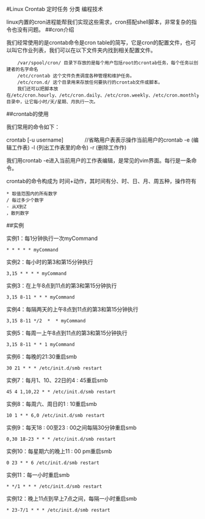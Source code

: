 #Linux Crontab 定时任务
分类 编程技术

linux内置的cron进程能帮我们实现这些需求，cron搭配shell脚本，非常复杂的指令也没有问题。
##cron介绍

我们经常使用的是crontab命令是cron table的简写，它是cron的配置文件，也可以叫它作业列表，我们可以在以下文件夹内找到相关配置文件。
```
    /var/spool/cron/ 目录下存放的是每个用户包括root的crontab任务，每个任务以创建者的名字命名
    /etc/crontab 这个文件负责调度各种管理和维护任务。
    /etc/cron.d/ 这个目录用来存放任何要执行的crontab文件或脚本。
    我们还可以把脚本放在/etc/cron.hourly、/etc/cron.daily、/etc/cron.weekly、/etc/cron.monthly目录中，让它每小时/天/星期、月执行一次。
```
##crontab的使用

我们常用的命令如下：

crontab [-u username]　　　　//省略用户表表示操作当前用户的crontab
    -e      (编辑工作表)
    -l      (列出工作表里的命令)
    -r      (删除工作作)

我们用crontab -e进入当前用户的工作表编辑，是常见的vim界面。每行是一条命令。

crontab的命令构成为 时间+动作，其时间有分、时、日、月、周五种，操作符有

    * 取值范围内的所有数字
    / 每过多少个数字
    - 从X到Z
    ，散列数字

##实例

实例1：每1分钟执行一次myCommand
```
* * * * * myCommand
```

实例2：每小时的第3和第15分钟执行
```
3,15 * * * * myCommand
```

实例3：在上午8点到11点的第3和第15分钟执行
```
3,15 8-11 * * * myCommand
```

实例4：每隔两天的上午8点到11点的第3和第15分钟执行
```
3,15 8-11 */2  *  * myCommand
```

实例5：每周一上午8点到11点的第3和第15分钟执行
```
3,15 8-11 * * 1 myCommand
```

实例6：每晚的21:30重启smb
```
30 21 * * * /etc/init.d/smb restart
```

实例7：每月1、10、22日的4 : 45重启smb
```
45 4 1,10,22 * * /etc/init.d/smb restart
```

实例8：每周六、周日的1 : 10重启smb
```
10 1 * * 6,0 /etc/init.d/smb restart
```

实例9：每天18 : 00至23 : 00之间每隔30分钟重启smb
```
0,30 18-23 * * * /etc/init.d/smb restart
```

实例10：每星期六的晚上11 : 00 pm重启smb
```
0 23 * * 6 /etc/init.d/smb restart
```

实例11：每一小时重启smb
```
* */1 * * * /etc/init.d/smb restart
```

实例12：晚上11点到早上7点之间，每隔一小时重启smb
```
* 23-7/1 * * * /etc/init.d/smb restart
```


